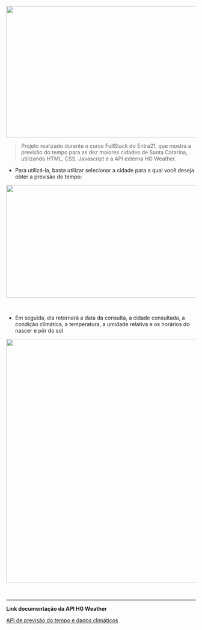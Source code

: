 <p align="center">
<img src="https://user-images.githubusercontent.com/100395899/198107120-3c36280b-4620-4a8a-b6b5-4a70482e6187.png" width="1100" height="350">
</p>

>Projeto realizado durante o curso FullStack do Entra21, que mostra a previsão do tempo para as dez maiores cidades de Santa Catarina, utilizando HTML, CSS, Javascript e a API externa HG Weather.

- Para utilizá-la, basta utilizar selecionar a cidade para a qual você deseja obter a previsão do tempo:

<p align="center">
<img src="https://user-images.githubusercontent.com/100395899/198107671-90fbcc98-caf7-4eb7-8ca0-0ac273a7cd10.PNG" width="550" height="300">
</p><br>

- Em seguida, ela retornará a data da consulta, a cidade consultada, a condição climática, a temperatura, a umidade relativa e os horários do nascer e pôr do sol

<p align="center">
<img src="https://user-images.githubusercontent.com/100395899/198108248-4b893a0a-b87e-4c3a-b686-4bda0b02d026.PNG" width="550" height="650">
</p><br>

---

**Link documentação da API HG Weather** 

 <a href="https://console.hgbrasil.com/documentation/weather">API de previsão do tempo e dados climáticos</a>